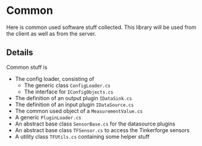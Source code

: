# Common

Here is common used software stuff collected. This library will be used from the client as well as from the server.

## Details

Common stuff is

* The config loader, consisting of
  * The generic class `ConfigLoader.cs`
  * The interface for `IConfigObjects.cs`
* The definition of an output plugin `IDataSink.cs`
* The definition of an input plugin `IDataSource.cs`
* The common used object of a `MeasurementValue.cs`
* A generic `PluginLoader.cs`
* An abstract base class `SensorBase.cs` for the datasource plugins
* An abstract base class `TFSensor.cs` to access the Tinkerforge sensors
* A utility class `TFUtils.cs` containing some helper stuff